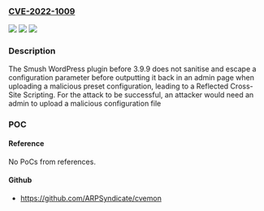 ### [CVE-2022-1009](https://cve.mitre.org/cgi-bin/cvename.cgi?name=CVE-2022-1009)
![](https://img.shields.io/static/v1?label=Product&message=Smush%20%E2%80%93%20Lazy%20Load%20Images%2C%20Optimize%20%26%20Compress%20Images&color=blue)
![](https://img.shields.io/static/v1?label=Version&message=n%2Fa&color=blue)
![](https://img.shields.io/static/v1?label=Vulnerability&message=CWE-79%20Cross-site%20Scripting%20(XSS)&color=brighgreen)

### Description

The Smush WordPress plugin before 3.9.9 does not sanitise and escape a configuration parameter before outputting it back in an admin page when uploading a malicious preset configuration, leading to a Reflected Cross-Site Scripting. For the attack to be successful, an attacker would need an admin to upload a malicious configuration file

### POC

#### Reference
No PoCs from references.

#### Github
- https://github.com/ARPSyndicate/cvemon

